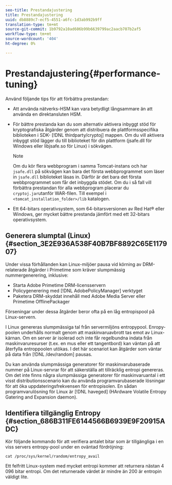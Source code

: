 ```yaml
---
seo-title: Prestandajustering
title: Prestandajustering
uuid: db8889c7-ecf5-4551-a6fc-1d3ab992b9ff
translation-type: tm+mt
source-git-commit: 1b9792a10ad606b99b6639799ac2aacb707b2af5
workflow-type: tm+mt
source-wordcount: '404'
ht-degree: 0%

---
```



# Prestandajustering{#performance-tuning}

Använd följande tips för att förbättra prestandan:

* Att använda nätverks-HSM kan vara betydligt långsammare än att använda en direktansluten HSM.
* För bättre prestanda kan du som alternativ aktivera inbyggt stöd för kryptografiska åtgärder genom att distribuera de plattformsspecifika biblioteken i SDK- [!DNL thirdparty/cryptoj] mappen. Om du vill aktivera inbyggt stöd lägger du till biblioteket för din plattform (jsafe.dll för Windows eller libjsafe.so för Linux) i sökvägen.

   >[!NOTE]
   >
   >Om du kör flera webbprogram i samma Tomcat-instans och har `jsafe.dll` på sökvägen kan bara det första webbprogrammet som läser in `jsafe.dll` biblioteket läsas in. Därför är det bara det första webbprogrammet som får det inbyggda stödet. Om du i så fall vill förbättra prestandan för alla webbprogram placerar du `cryptoj.jar`utanför WAR-filen. Till exempel i `<tomcat_installation_folder>/lib` katalogen.

* Ett 64-bitars operativsystem, som 64-bitarsversionen av Red Hat® eller Windows, ger mycket bättre prestanda jämfört med ett 32-bitars operativsystem.

## Generera slumptal (Linux) {#section_3E2E936A538F40B7BF8892C65E117907}

Under vissa förhållanden kan Linux-miljöer pausa vid körning av DRM-relaterade åtgärder i Primetime som kräver slumpmässig nummergenerering, inklusive:

* Starta Adobe Primetime DRM-licensservern
* Policygenerering med [!DNL AdobePolicyManager] verktyget
* Paketera DRM-skyddat innehåll med Adobe Media Server eller Primetime OfflinePackager

Förseningar under dessa åtgärder beror ofta på en låg entropispool på Linux-servern.

I Linux genereras slumpmässiga tal från servermiljöns entropypool. Enropy-poolen underhålls normalt genom att maskinvaruavbrott tas emot av Linux-kärnan. Om en server är isolerad och inte får regelbundna indata från maskinvaruresurser (t.ex. en mus eller ett tangentbord) kan väntan på att återfylla entroppoolen utökas. I det här scenariot kan åtgärder som väntar på data från [!DNL /dev/random] pausas.

Du kan använda slumpmässiga generatorer för maskinvarubaserade nummer på Linux-servrar för att säkerställa att tillräcklig entropi genereras. Om det inte finns några slumpmässiga generatorer för maskinvaruantal i ett visst distributionsscenario kan du använda programvarubaserade lösningar för att öka uppdateringsfrekvensen för entropisolen. En sådan programvarulösning för Linux är [!DNL haveged] (HArdware Volatile Entropy Gatering and Expansion daemon).

## Identifiera tillgänglig Entropy {#section_686B311FE6144566B6939E9F20915ADC}

Kör följande kommando för att verifiera antalet bitar som är tillgängliga i en viss servers entropy-pool under en oväntad fördröjning:

```
cat /proc/sys/kernel/random/entropy_avail 
```

Ett felfritt Linux-system med mycket entropi kommer att returnera nästan 4 096 bitar entropi. Om det returnerade värdet är mindre än 200 är entropin väldigt lite.
